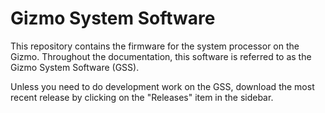 # Gizmo System Software

This repository contains the firmware for the system processor on the
Gizmo.  Throughout the documentation, this software is referred to as
the Gizmo System Software (GSS).

Unless you need to do development work on the GSS, download the most
recent release by clicking on the "Releases" item in the sidebar.
